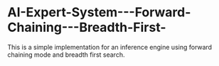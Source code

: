 # AI-Expert-System---Forward-Chaining---Breadth-First-

This is a simple implementation for an inference engine using forward chaining mode and breadth first search.

